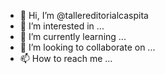 - 👋 Hi, I’m @tallereditorialcaspita
- 👀 I’m interested in ...
- 🌱 I’m currently learning ...
- 💞️ I’m looking to collaborate on ...
- 📫 How to reach me ...

<!---
tallereditorialcaspita/tallereditorialcaspita is a ✨ special ✨ repository because its `README.md` (this file) appears on your GitHub profile.
You can click the Preview link to take a look at your changes.
--->
